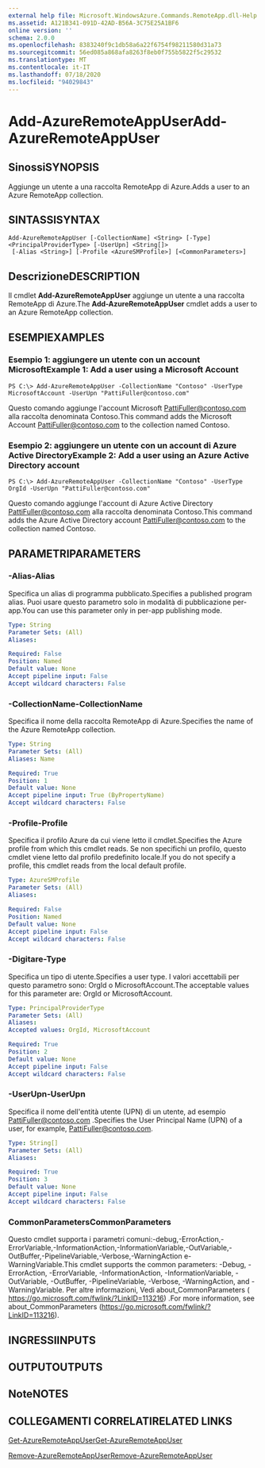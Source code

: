 ```yaml
---
external help file: Microsoft.WindowsAzure.Commands.RemoteApp.dll-Help.xml
ms.assetid: A121B341-091D-42AD-B56A-3C75E25A1BF6
online version: ''
schema: 2.0.0
ms.openlocfilehash: 8383240f9c1db58a6a22f6754f98211580d31a73
ms.sourcegitcommit: 56ed085a868afa8263f8eb0f755b5822f5c29532
ms.translationtype: MT
ms.contentlocale: it-IT
ms.lasthandoff: 07/18/2020
ms.locfileid: "94029843"
---
```

# <span data-ttu-id="bc05c-101">Add-AzureRemoteAppUser</span><span class="sxs-lookup"><span data-stu-id="bc05c-101">Add-AzureRemoteAppUser</span></span>

## <span data-ttu-id="bc05c-102">Sinossi</span><span class="sxs-lookup"><span data-stu-id="bc05c-102">SYNOPSIS</span></span>
<span data-ttu-id="bc05c-103">Aggiunge un utente a una raccolta RemoteApp di Azure.</span><span class="sxs-lookup"><span data-stu-id="bc05c-103">Adds a user to an Azure RemoteApp collection.</span></span>

## <span data-ttu-id="bc05c-104">SINTASSI</span><span class="sxs-lookup"><span data-stu-id="bc05c-104">SYNTAX</span></span>

```
Add-AzureRemoteAppUser [-CollectionName] <String> [-Type] <PrincipalProviderType> [-UserUpn] <String[]>
 [-Alias <String>] [-Profile <AzureSMProfile>] [<CommonParameters>]
```

## <span data-ttu-id="bc05c-105">Descrizione</span><span class="sxs-lookup"><span data-stu-id="bc05c-105">DESCRIPTION</span></span>
<span data-ttu-id="bc05c-106">Il cmdlet **Add-AzureRemoteAppUser** aggiunge un utente a una raccolta RemoteApp di Azure.</span><span class="sxs-lookup"><span data-stu-id="bc05c-106">The **Add-AzureRemoteAppUser** cmdlet adds a user to an Azure RemoteApp collection.</span></span>

## <span data-ttu-id="bc05c-107">ESEMPI</span><span class="sxs-lookup"><span data-stu-id="bc05c-107">EXAMPLES</span></span>

### <span data-ttu-id="bc05c-108">Esempio 1: aggiungere un utente con un account Microsoft</span><span class="sxs-lookup"><span data-stu-id="bc05c-108">Example 1: Add a user using a Microsoft Account</span></span>
```
PS C:\> Add-AzureRemoteAppUser -CollectionName "Contoso" -UserType MicrosoftAccount -UserUpn "PattiFuller@contoso.com"
```

<span data-ttu-id="bc05c-109">Questo comando aggiunge l'account Microsoft PattiFuller@contoso.com alla raccolta denominata Contoso.</span><span class="sxs-lookup"><span data-stu-id="bc05c-109">This command adds the Microsoft Account PattiFuller@contoso.com to the collection named Contoso.</span></span>

### <span data-ttu-id="bc05c-110">Esempio 2: aggiungere un utente con un account di Azure Active Directory</span><span class="sxs-lookup"><span data-stu-id="bc05c-110">Example 2: Add a user using an Azure Active Directory account</span></span>
```
PS C:\> Add-AzureRemoteAppUser -CollectionName "Contoso" -UserType OrgId -UserUpn "PattiFuller@contoso.com"
```

<span data-ttu-id="bc05c-111">Questo comando aggiunge l'account di Azure Active Directory PattiFuller@contoso.com alla raccolta denominata Contoso.</span><span class="sxs-lookup"><span data-stu-id="bc05c-111">This command adds the Azure Active Directory account PattiFuller@contoso.com to the collection named Contoso.</span></span>

## <span data-ttu-id="bc05c-112">PARAMETRI</span><span class="sxs-lookup"><span data-stu-id="bc05c-112">PARAMETERS</span></span>

### <span data-ttu-id="bc05c-113">-Alias</span><span class="sxs-lookup"><span data-stu-id="bc05c-113">-Alias</span></span>
<span data-ttu-id="bc05c-114">Specifica un alias di programma pubblicato.</span><span class="sxs-lookup"><span data-stu-id="bc05c-114">Specifies a published program alias.</span></span>
<span data-ttu-id="bc05c-115">Puoi usare questo parametro solo in modalità di pubblicazione per-app.</span><span class="sxs-lookup"><span data-stu-id="bc05c-115">You can use this parameter only in per-app publishing mode.</span></span>

```yaml
Type: String
Parameter Sets: (All)
Aliases: 

Required: False
Position: Named
Default value: None
Accept pipeline input: False
Accept wildcard characters: False
```

### <span data-ttu-id="bc05c-116">-CollectionName</span><span class="sxs-lookup"><span data-stu-id="bc05c-116">-CollectionName</span></span>
<span data-ttu-id="bc05c-117">Specifica il nome della raccolta RemoteApp di Azure.</span><span class="sxs-lookup"><span data-stu-id="bc05c-117">Specifies the name of the Azure RemoteApp collection.</span></span>

```yaml
Type: String
Parameter Sets: (All)
Aliases: Name

Required: True
Position: 1
Default value: None
Accept pipeline input: True (ByPropertyName)
Accept wildcard characters: False
```

### <span data-ttu-id="bc05c-118">-Profile</span><span class="sxs-lookup"><span data-stu-id="bc05c-118">-Profile</span></span>
<span data-ttu-id="bc05c-119">Specifica il profilo Azure da cui viene letto il cmdlet.</span><span class="sxs-lookup"><span data-stu-id="bc05c-119">Specifies the Azure profile from which this cmdlet reads.</span></span>
<span data-ttu-id="bc05c-120">Se non specifichi un profilo, questo cmdlet viene letto dal profilo predefinito locale.</span><span class="sxs-lookup"><span data-stu-id="bc05c-120">If you do not specify a profile, this cmdlet reads from the local default profile.</span></span>

```yaml
Type: AzureSMProfile
Parameter Sets: (All)
Aliases: 

Required: False
Position: Named
Default value: None
Accept pipeline input: False
Accept wildcard characters: False
```

### <span data-ttu-id="bc05c-121">-Digitare</span><span class="sxs-lookup"><span data-stu-id="bc05c-121">-Type</span></span>
<span data-ttu-id="bc05c-122">Specifica un tipo di utente.</span><span class="sxs-lookup"><span data-stu-id="bc05c-122">Specifies a user type.</span></span>
<span data-ttu-id="bc05c-123">I valori accettabili per questo parametro sono: OrgId o MicrosoftAccount.</span><span class="sxs-lookup"><span data-stu-id="bc05c-123">The acceptable values for this parameter are: OrgId or MicrosoftAccount.</span></span>

```yaml
Type: PrincipalProviderType
Parameter Sets: (All)
Aliases: 
Accepted values: OrgId, MicrosoftAccount

Required: True
Position: 2
Default value: None
Accept pipeline input: False
Accept wildcard characters: False
```

### <span data-ttu-id="bc05c-124">-UserUpn</span><span class="sxs-lookup"><span data-stu-id="bc05c-124">-UserUpn</span></span>
<span data-ttu-id="bc05c-125">Specifica il nome dell'entità utente (UPN) di un utente, ad esempio PattiFuller@contoso.com .</span><span class="sxs-lookup"><span data-stu-id="bc05c-125">Specifies the User Principal Name (UPN) of a user, for example, PattiFuller@contoso.com.</span></span>

```yaml
Type: String[]
Parameter Sets: (All)
Aliases: 

Required: True
Position: 3
Default value: None
Accept pipeline input: False
Accept wildcard characters: False
```

### <span data-ttu-id="bc05c-126">CommonParameters</span><span class="sxs-lookup"><span data-stu-id="bc05c-126">CommonParameters</span></span>
<span data-ttu-id="bc05c-127">Questo cmdlet supporta i parametri comuni:-debug,-ErrorAction,-ErrorVariable,-InformationAction,-InformationVariable,-OutVariable,-OutBuffer,-PipelineVariable,-Verbose,-WarningAction e-WarningVariable.</span><span class="sxs-lookup"><span data-stu-id="bc05c-127">This cmdlet supports the common parameters: -Debug, -ErrorAction, -ErrorVariable, -InformationAction, -InformationVariable, -OutVariable, -OutBuffer, -PipelineVariable, -Verbose, -WarningAction, and -WarningVariable.</span></span> <span data-ttu-id="bc05c-128">Per altre informazioni, Vedi about_CommonParameters ( https://go.microsoft.com/fwlink/?LinkID=113216) .</span><span class="sxs-lookup"><span data-stu-id="bc05c-128">For more information, see about_CommonParameters (https://go.microsoft.com/fwlink/?LinkID=113216).</span></span>

## <span data-ttu-id="bc05c-129">INGRESSI</span><span class="sxs-lookup"><span data-stu-id="bc05c-129">INPUTS</span></span>

## <span data-ttu-id="bc05c-130">OUTPUT</span><span class="sxs-lookup"><span data-stu-id="bc05c-130">OUTPUTS</span></span>

## <span data-ttu-id="bc05c-131">Note</span><span class="sxs-lookup"><span data-stu-id="bc05c-131">NOTES</span></span>

## <span data-ttu-id="bc05c-132">COLLEGAMENTI CORRELATI</span><span class="sxs-lookup"><span data-stu-id="bc05c-132">RELATED LINKS</span></span>

[<span data-ttu-id="bc05c-133">Get-AzureRemoteAppUser</span><span class="sxs-lookup"><span data-stu-id="bc05c-133">Get-AzureRemoteAppUser</span></span>](./Get-AzureRemoteAppUser.md)

[<span data-ttu-id="bc05c-134">Remove-AzureRemoteAppUser</span><span class="sxs-lookup"><span data-stu-id="bc05c-134">Remove-AzureRemoteAppUser</span></span>](./Remove-AzureRemoteAppUser.md)


